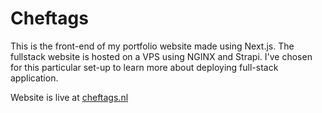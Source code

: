 # Cheftags

This is the front-end of my portfolio website made using Next.js. The fullstack website is hosted on a VPS using NGINX
and Strapi. I've chosen for this particular set-up to learn more about deploying full-stack application.

Website is live at [cheftags.nl](https://cheftags.nl)